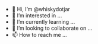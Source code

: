 - 👋 Hi, I’m @whiskydotjar
- 👀 I’m interested in ...
- 🌱 I’m currently learning ...
- 💞️ I’m looking to collaborate on ...
- 📫 How to reach me ...



<!---
whiskydotjar/whiskydotjar is a ✨ special ✨ repository because its `README.md` (this file) appears on your GitHub profile.
You can click the Preview link to take a look at your changes.
--->
